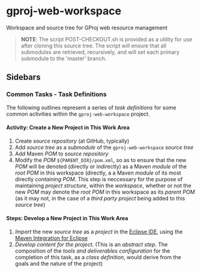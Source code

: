 gproj-web-workspace
===================

Workspace and source tree for GProj web resource management


> **NOTE**: The script POST-CHECKOUT.sh is provided as a utility for use
>  after cloning this source tree. The script will ensure that all
>  submodules are retrieved, recursively, and will set each primary
>  submodule to the 'master' branch.

## Sidebars

### Common Tasks - Task Definitions

The following outlines represent a series of _task definitions_ for
some common activities within the `gproj-web-workspace` project.

#### Activity: Create a New Project in This Work Area

1. Create _source repository_ (at GitHub, typically)
2. Add _source tree_ as a _submodule_ of the `gproj-web-workspace`
   _source tree_
3. Add Maven _POM_ to _source repository_
4. Modify the _POM_ `${PARENT_DIR}/pom.xml`, so as to ensure that
   the new _POM_ will be denoted (directly or indirectly) as a Maven
   _module_ of the _root POM_ in this workspace (directly, a a Maven
   _module_ of its most directly _containing POM_. This step is
   neccessary for the purpose of maintaining _project structure_,
   within the _workspace_, whether or not the new _POM_ may denote the
   _root POM_ in this workspace as its _parent POM_ (as it may not, in
   the case of a _third party project_ being added to this _source
   tree_)

#### Steps: Develop a New Project in This Work Area

1. _Import_ the new _source tree_ as a _project_ in the
   [Eclipse IDE][eclipse], using the
   [Maven Integration for Eclipse][m2e]
2. _Develop content for the project_. (This is an _abstract step_. The
   composition of the _tools and deliverables configuration_ for the
   completion of this task, as a _class definition_, would derive from
   the goals and the nature of the project)

[eclipse]: http://www.eclipse.org/
[m2e]: http://wiki.eclipse.org/M2E

